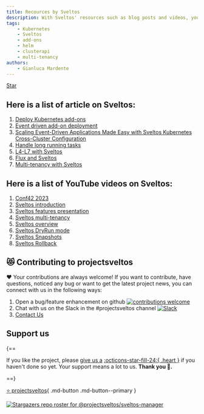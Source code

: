 ```yaml
---
title: Recources by Sveltos
description: With Sveltos' resources such as blog posts and videos, you will discover more about our application that extends the functionality of Cluster API.
tags:
    - Kubernetes
    - Sveltos
    - add-ons
    - helm
    - clusterapi
    - multi-tenancy
authors:
    - Gianluca Mardente
---
```

<a class="github-button" href="https://github.com/projectsveltos/sveltos-manager" data-icon="octicon-star" data-show-count="true" aria-label="Star projectsveltos/sveltos-manager on GitHub">Star</a>

## Here is a list of article on Sveltos:

1. [Deploy Kubernetes add-ons](https://medium.com/@gianluca.mardente/sveltos-a-solution-to-deploy-kubernetes-add-ons-in-clusterapi-powered-clusters-b9d4b48fc819)
2. [Event driven add-on deployment](https://medium.com/p/43366ba9894d)
3. [Scaling Event-Driven Applications Made Easy with Sveltos Kubernetes Cross-Cluster Configuration](https://link.medium.com/GEhxO5orKyb)
3. [Handle long running tasks](https://medium.com/@gianluca.mardente/how-to-handle-long-running-tasks-in-kubernetes-reconciliation-loop-3cc04bfa2681)
4. [L4-L7 with Sveltos](https://medium.com/@projectsveltos/how-to-deploy-l4-and-l7-routing-on-multiple-kubernetes-clusters-securely-and-programmatically-930ebe65fa8c)
5. [Flux and Sveltos](https://medium.com/@projectsveltos/flux-and-sveltos-friends-or-enemies-7cdc8fb8f953)
6. [Multi-tenancy with Sveltos](https://medium.com/@gianluca.mardente/kubernetes-multi-tenancy-with-sveltos-8a1b3c2b82c5)

## Here is a list of YouTube videos on Sveltos:

1. [Conf42 2023](https://youtu.be/Xi2HvRfaNYI)
2. [Sveltos introduction](https://youtu.be/RyWDz9CXjXs)
3. [Sveltos features presentation](https://www.youtube.com/watch?v=UfrKOPTJRCc)
4. [Sveltos multi-tenancy](https://www.youtube.com/watch?v=m_G9UZ8yduc)
5. [Sveltos overview](https://www.youtube.com/watch?v=Ai5Mr9haWKM&t=4s)
6. [Sveltos DryRun mode](https://www.youtube.com/watch?v=gfWN_QJAL6k&t=86s)
7. [Sveltos Snapshots](https://www.youtube.com/watch?v=ALcp1_Nj9r4)
8. [Sveltos Rollback](https://www.youtube.com/watch?v=sTo6RcWP1BQ&t=16s)

<script async defer src="https://buttons.github.io/buttons.js"></script>

## 😻 Contributing to projectsveltos
❤️ Your contributions are always welcome! If you want to contribute, have questions, noticed any bug or want to get the latest project news, you can connect with us in the following ways:

1. Open a bug/feature enhancement on github [![contributions welcome](https://img.shields.io/badge/contributions-welcome-brightgreen.svg?style=flat)](https://github.com/projectsveltos/sveltos-manager/issues "Contribute to Sveltos: open issues")
2. Chat with us on the Slack in the #projectsveltos channel [![Slack](https://img.shields.io/badge/join%20slack-%23projectsveltos-brighteen)](https://join.slack.com/t/projectsveltos/shared_invite/zt-1hraownbr-W8NTs6LTimxLPB8Erj8Q6Q)
3. [Contact Us](mailto:support@projectsveltos.io)

## Support us

{==

If you like the project, please [give us a](https://github.com/projectsveltos/sveltos-manager "Manage Kubernetes add-ons")  [:octicons-star-fill-24:{ .heart }](https://github.com/projectsveltos/sveltos-manager "Manage Kubernetes add-ons") if you haven't done so yet. Your support means a lot to us. **Thank you :pray:.**

==}

[:star: projectsveltos](https://github.com/projectsveltos/sveltos-manager "Manage Kubernetes add-ons"){ .md-button .md-button--primary }

[![Stargazers repo roster for @projectsveltos/sveltos-manager](https://reporoster.com/stars/projectsveltos/sveltos-manager "Manage Kubernetes add-ons")](https://github.com/projectsveltos/sveltos-manager/stargazers)

